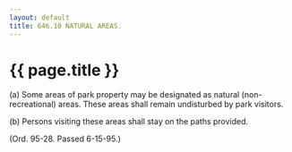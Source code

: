 ```yaml
---
layout: default 
title: 646.10 NATURAL AREAS.
---
```


{{ page.title }}
================

​(a) Some areas of park property may be designated as natural
(non-recreational) areas. These areas shall remain undisturbed by park
visitors.

​(b) Persons visiting these areas shall stay on the paths provided.

(Ord. 95-28. Passed 6-15-95.)
